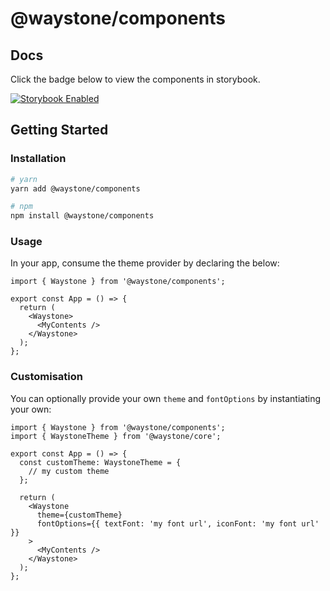 # @waystone/components

## Docs

Click the badge below to view the components in storybook.

[![Storybook Enabled](https://raw.githubusercontent.com/storybooks/brand/master/badge/badge-storybook.svg)](https://main--63394994ddec8475ab8b00af.chromatic.com)

## Getting Started

### Installation

```bash
# yarn
yarn add @waystone/components

# npm
npm install @waystone/components
```

### Usage

In your app, consume the theme provider by declaring the below:

```tsx
import { Waystone } from '@waystone/components';

export const App = () => {
  return (
    <Waystone>
      <MyContents />
    </Waystone>
  );
};
```

### Customisation

You can optionally provide your own `theme` and `fontOptions` by instantiating
your own:

```tsx
import { Waystone } from '@waystone/components';
import { WaystoneTheme } from '@waystone/core';

export const App = () => {
  const customTheme: WaystoneTheme = {
    // my custom theme
  };

  return (
    <Waystone
      theme={customTheme}
      fontOptions={{ textFont: 'my font url', iconFont: 'my font url' }}
    >
      <MyContents />
    </Waystone>
  );
};
```
